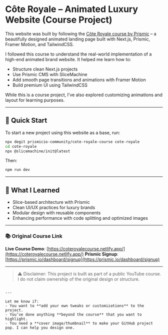 # Côte Royale – Animated Luxury Website (Course Project)

This website was built by following the [Côte Royale course by Prismic](https://coteroyalecourse.netlify.app/) – a beautifully designed animated landing page built with Next.js, Prismic, Framer Motion, and TailwindCSS.

I followed this course to understand the real-world implementation of a high-end animated brand website. It helped me learn how to:

- Structure clean Next.js projects
- Use Prismic CMS with SliceMachine
- Add smooth page transitions and animations with Framer Motion
- Build premium UI using TailwindCSS

While this is a course project, I’ve also explored customizing animations and layout for learning purposes.

---

## 🚀 Quick Start

To start a new project using this website as a base, run:

```sh
npx degit prismicio-community/cote-royale-course cote-royale
cd cote-royale
npx @slicemachine/init@latest
````

Then:

```sh
npm run dev
```

---

## 🧠 What I Learned

* Slice-based architecture with Prismic
* Clean UI/UX practices for luxury brands
* Modular design with reusable components
* Enhancing performance with code splitting and optimized images

---

### 📚 Original Course Link

**Live Course Demo**: [https://coteroyalecourse.netlify.app/](https://coteroyalecourse.netlify.app/)
**Prismic Signup**: [https://prismic.io/dashboard/signup](https://prismic.io/dashboard/signup)

---

> ⚠️ Disclaimer: This project is built as part of a public YouTube course. I do not claim ownership of the original design or structure.

```

---

Let me know if:
- You want to **add your own tweaks or customizations** to the project.
- You’ve done anything **beyond the course** that you want to highlight.
- You need a **cover image/thumbnail** to make your GitHub project pop. I can help you design one.
```
